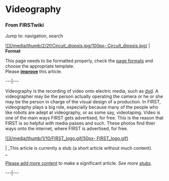 
# Videography

### From FIRSTwiki

Jump to: navigation, search

[![](/media/thumb/2/2f/Circuit_diopsis.jpg/100px-
Circuit_diopsis.jpg)](Image:Circuit_diopsis.jpg "" ) |  **Format**  

This page needs to be formatted properly, check the [page
formats](FIRSTwiki:Page_formats "FIRSTwiki:Page formats" ) and
choose the appropriate template.  
Please
**[improve](http://www.firstwiki.net/index.php?title=Videography&action=edit
"http://www.firstwiki.net/index.php?title=Videography&action=edit" )** this
article.  
  
---|---  
  
  

Videography is the recording of video onto electric media, such as
[dvd](/index.php?title=Dvd&action=edit "Dvd" ). A videographer may be the
person actually operating the camera or he or she may be the person in charge
of the visual design of a production. In FIRST, videography plays a big role,
especially because many of the people who like robots are adept at
videography, or as some say, videotaping. Video is one of the main ways FIRST
gets advertised, for free. This is the reason that FIRST is so helpful with
media passes and such. These photos find thier ways onto the internet, where
FIRST is advertised, for free.

  

[![](/media/thumb/1/10/FIRST_logo.gif/50px-
FIRST_logo.gif)](Image:FIRST_logo.gif "" )

|  _This article is currently a stub (a short article without much content).  
_

[Please add more
content](http://www.firstwiki.net/index.php?title=Videography&action=edit
"http://www.firstwiki.net/index.php?title=Videography&action=edit" ) to make a
significant article. _See more [stubs](Special:Shortpages
"Special:Shortpages" )._  
  
---|---  
  
